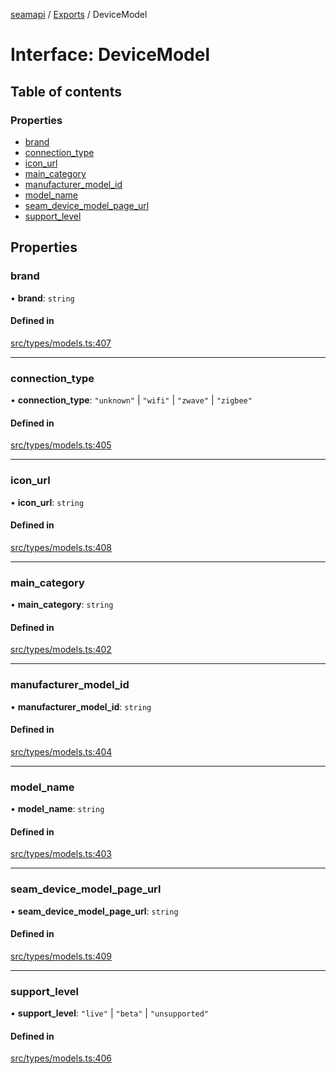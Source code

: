 [seamapi](../README.md) / [Exports](../modules.md) / DeviceModel

# Interface: DeviceModel

## Table of contents

### Properties

- [brand](DeviceModel.md#brand)
- [connection\_type](DeviceModel.md#connection_type)
- [icon\_url](DeviceModel.md#icon_url)
- [main\_category](DeviceModel.md#main_category)
- [manufacturer\_model\_id](DeviceModel.md#manufacturer_model_id)
- [model\_name](DeviceModel.md#model_name)
- [seam\_device\_model\_page\_url](DeviceModel.md#seam_device_model_page_url)
- [support\_level](DeviceModel.md#support_level)

## Properties

### brand

• **brand**: `string`

#### Defined in

[src/types/models.ts:407](https://github.com/seamapi/javascript/blob/main/src/types/models.ts#L407)

___

### connection\_type

• **connection\_type**: ``"unknown"`` \| ``"wifi"`` \| ``"zwave"`` \| ``"zigbee"``

#### Defined in

[src/types/models.ts:405](https://github.com/seamapi/javascript/blob/main/src/types/models.ts#L405)

___

### icon\_url

• **icon\_url**: `string`

#### Defined in

[src/types/models.ts:408](https://github.com/seamapi/javascript/blob/main/src/types/models.ts#L408)

___

### main\_category

• **main\_category**: `string`

#### Defined in

[src/types/models.ts:402](https://github.com/seamapi/javascript/blob/main/src/types/models.ts#L402)

___

### manufacturer\_model\_id

• **manufacturer\_model\_id**: `string`

#### Defined in

[src/types/models.ts:404](https://github.com/seamapi/javascript/blob/main/src/types/models.ts#L404)

___

### model\_name

• **model\_name**: `string`

#### Defined in

[src/types/models.ts:403](https://github.com/seamapi/javascript/blob/main/src/types/models.ts#L403)

___

### seam\_device\_model\_page\_url

• **seam\_device\_model\_page\_url**: `string`

#### Defined in

[src/types/models.ts:409](https://github.com/seamapi/javascript/blob/main/src/types/models.ts#L409)

___

### support\_level

• **support\_level**: ``"live"`` \| ``"beta"`` \| ``"unsupported"``

#### Defined in

[src/types/models.ts:406](https://github.com/seamapi/javascript/blob/main/src/types/models.ts#L406)
